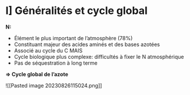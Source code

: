 
# I] Généralités et cycle global

**N:**
- Élément le plus important de l’atmosphère (78%)
- Constituant majeur des acides aminés et des bases azotées
- Associé au cycle du C
MAIS
- Cycle biologique plus complexe: difficultés à fixer le N atmosphérique
- Pas de séquestration à long terme

**=> Cycle global de l’azote**

![[Pasted image 20230826115024.png]]


